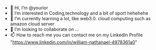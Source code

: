- 👋 Hi, I’m @yourior
- 👀 I’m interested in Coding,technology and a bit of sport hehehehe
- 🌱 I’m currently learning a lot, like web3.0. cloud computing such as amazon cloud server
- 💞️ I’m looking to collaborate on ...
- 📫 How to reach me you can contact me on my LinkedIn Profile "https://www.linkedin.com/in/william-nathanael-4978361a0"

<!---
yourior/yourior is a ✨ special ✨ repository because its `README.md` (this file) appears on your GitHub profile.
You can click the Preview link to take a look at your changes.
--->
